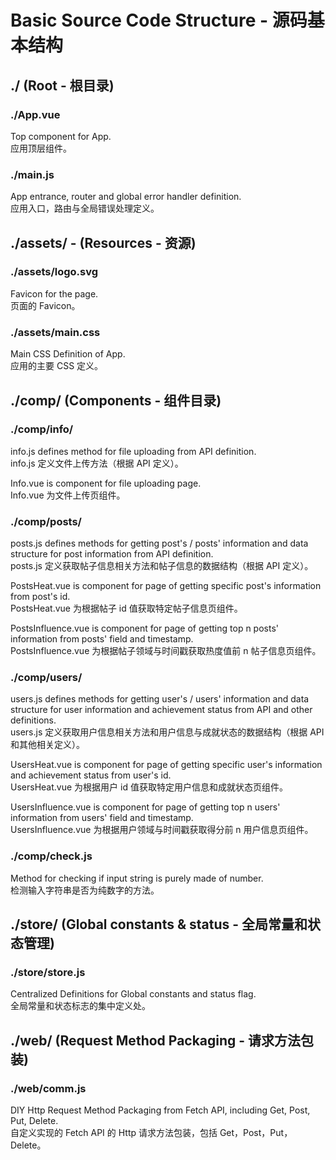 # Basic Source Code Structure - 源码基本结构

## ./ (Root - 根目录)

### ./App.vue

Top component for App.  
应用顶层组件。

### ./main.js

App entrance, router and global error handler definition.  
应用入口，路由与全局错误处理定义。

## ./assets/ - (Resources - 资源)

### ./assets/logo.svg

Favicon for the page.  
页面的 Favicon。

### ./assets/main.css

Main CSS Definition of App.  
应用的主要 CSS 定义。

## ./comp/ (Components - 组件目录)

### ./comp/info/

info.js defines method for file uploading from API definition.  
info.js 定义文件上传方法（根据 API 定义）。

Info.vue is component for file uploading page.  
Info.vue 为文件上传页组件。

### ./comp/posts/

posts.js defines methods for getting post's / posts' information and data structure for post information from API definition.  
posts.js 定义获取帖子信息相关方法和帖子信息的数据结构（根据 API 定义）。

PostsHeat.vue is component for page of getting specific post's information from post's id.  
PostsHeat.vue 为根据帖子 id 值获取特定帖子信息页组件。

PostsInfluence.vue is component for page of getting top n posts' information from posts' field and timestamp.  
PostsInfluence.vue 为根据帖子领域与时间戳获取热度值前 n 帖子信息页组件。

### ./comp/users/

users.js defines methods for getting user's / users' information and data structure for user information and achievement status from API and other definitions.  
users.js 定义获取用户信息相关方法和用户信息与成就状态的数据结构（根据 API 和其他相关定义）。

UsersHeat.vue is component for page of getting specific user's information and achievement status from user's id.  
UsersHeat.vue 为根据用户 id 值获取特定用户信息和成就状态页组件。

UsersInfluence.vue is component for page of getting top n users' information from users' field and timestamp.  
UsersInfluence.vue 为根据用户领域与时间戳获取得分前 n 用户信息页组件。

### ./comp/check.js

Method for checking if input string is purely made of number.  
检测输入字符串是否为纯数字的方法。

## ./store/ (Global constants & status - 全局常量和状态管理)

### ./store/store.js

Centralized Definitions for Global constants and status flag.  
全局常量和状态标志的集中定义处。

## ./web/ (Request Method Packaging - 请求方法包装)

### ./web/comm.js

DIY Http Request Method Packaging from Fetch API, including Get, Post, Put, Delete.  
自定义实现的 Fetch API 的 Http 请求方法包装，包括 Get，Post，Put，Delete。

